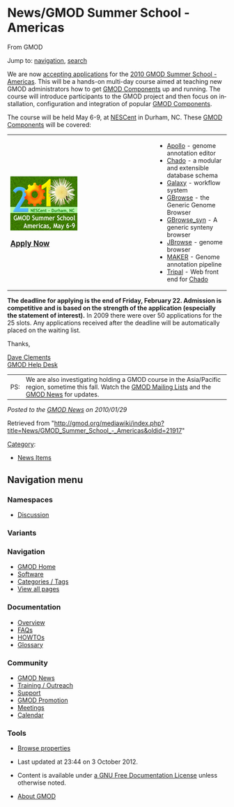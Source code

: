 <div id="mw-page-base" class="noprint">

</div>

<div id="mw-head-base" class="noprint">

</div>

<div id="content" class="mw-body" role="main">

<span id="top"></span>

<div id="mw-js-message" style="display:none;">

</div>



# <span dir="auto">News/GMOD Summer School - Americas</span>

<div id="bodyContent">

<div id="siteSub">

From GMOD

</div>

<div id="contentSub">

</div>

<div id="jump-to-nav" class="mw-jump">

Jump to: [navigation](#mw-navigation), [search](#p-search)

</div>

<div id="mw-content-text" class="mw-content-ltr" lang="en" dir="ltr">

We are now [accepting
applications](../2010_GMOD_Summer_School_-_Americas "2010 GMOD Summer School - Americas")
for the [2010 GMOD Summer School -
Americas](../2010_GMOD_Summer_School_-_Americas "2010 GMOD Summer School - Americas").
This will be a hands-on multi-day course aimed at teaching new GMOD
administrators how to get [GMOD
Components](../GMOD_Components "GMOD Components") up and running. The
course will introduce participants to the GMOD project and then focus on
installation, configuration and integration of popular [GMOD
Components](../GMOD_Components "GMOD Components").

The course will be held May 6-9, at
<a href="http://nescent.org" class="external text"
rel="nofollow">NESCent</a> in Durham, NC. These [GMOD
Components](../GMOD_Components "GMOD Components") will be covered:

<table>
<colgroup>
<col style="width: 33%" />
<col style="width: 33%" />
<col style="width: 33%" />
</colgroup>
<tbody>
<tr class="odd">
<td><div class="center">
<div class="floatnone">
<a href="../2010_GMOD_Summer_School_-_Americas"
title="GMOD Summer School"><img
src="../../mediawiki/images/0/0b/2010SummerSchoolAmericas170.png"
width="170" height="124" alt="GMOD Summer School" /></a>
</div>
</div>
<br />
&#10;<div style="font-size:120%">
<strong><a href="../2010_GMOD_Summer_School_-_Americas"
title="2010 GMOD Summer School - Americas">Apply Now</a></strong>
</div></td>
<td>  </td>
<td><ul>
<li><a href="../Apollo.1" title="Apollo">Apollo</a> - genome annotation
editor</li>
<li><a href="../Chado" class="mw-redirect" title="Chado">Chado</a> - a
modular and extensible database schema</li>
<li><a href="../Galaxy.1" title="Galaxy">Galaxy</a> - workflow
system</li>
<li><a href="../GBrowse.1" title="GBrowse">GBrowse</a> - the Generic
Genome Browser</li>
<li><a href="../GBrowse_syn.1" title="GBrowse syn">GBrowse_syn</a> - A
generic synteny browser</li>
<li><a href="../JBrowse.1" title="JBrowse">JBrowse</a> - genome
browser</li>
<li><a href="../MAKER.1" title="MAKER">MAKER</a> - Genome annotation
pipeline</li>
<li><a href="../Tripal.1" title="Tripal">Tripal</a> - Web front end for
<a href="../Chado" class="mw-redirect" title="Chado">Chado</a></li>
</ul></td>
</tr>
</tbody>
</table>

**The deadline for applying is the end of Friday, February 22. Admission
is competitive and is based on the strength of the application
(especially the statement of interest).** In 2009 there were over 50
applications for the 25 slots. Any applications received after the
deadline will be automatically placed on the waiting list.

Thanks,

[Dave Clements](../User%3AClements "User%3AClements")  
[GMOD Help Desk](../GMOD_Help_Desk "GMOD Help Desk")

|  |  |
|----|----|
| PS: | We are also investigating holding a GMOD course in the Asia/Pacific region, sometime this fall. Watch the [GMOD Mailing Lists](../GMOD_Mailing_Lists "GMOD Mailing Lists") and the [GMOD News](../GMOD_News "GMOD News") for updates. |

  

<div class="newsfooter">

*Posted to the [GMOD News](../GMOD_News "GMOD News") on 2010/01/29*

</div>

</div>

<div class="printfooter">

Retrieved from
"<http://gmod.org/mediawiki/index.php?title=News/GMOD_Summer_School_-_Americas&oldid=21917>"

</div>

<div id="catlinks" class="catlinks">

<div id="mw-normal-catlinks" class="mw-normal-catlinks">

[Category](../Special%3ACategories "Special%3ACategories"):

- [News Items](../Category%3ANews_Items "Category%3ANews Items")

</div>

</div>

<div class="visualClear">

</div>

</div>

</div>

<div id="mw-navigation">

## Navigation menu

<div id="mw-head">



<div id="left-navigation">

<div id="p-namespaces" class="vectorTabs" role="navigation"
aria-labelledby="p-namespaces-label">

### Namespaces


- <span id="ca-talk"><a
  href="http://gmod.org/mediawiki/index.php?title=Talk:News/GMOD_Summer_School_-_Americas&amp;action=edit&amp;redlink=1"
  accesskey="t"
  title="Discussion about the content page [t]">Discussion</a></span>

</div>

<div id="p-variants" class="vectorMenu emptyPortlet" role="navigation"
aria-labelledby="p-variants-label">

### 

### Variants[](#)

<div class="menu">

</div>

</div>

</div>





</div>

</div>

</div>

<div id="mw-panel">

<div id="p-logo" role="banner">

<a href="../Main_Page"
style="background-image: url(../../images/GMOD-cogs.png);"
title="Visit the main page"></a>

</div>

<div id="p-Navigation" class="portal" role="navigation"
aria-labelledby="p-Navigation-label">

### Navigation

<div class="body">

- <span id="n-GMOD-Home">[GMOD Home](../Main_Page)</span>
- <span id="n-Software">[Software](../GMOD_Components)</span>
- <span id="n-Categories-.2F-Tags">[Categories /
  Tags](../Categories)</span>
- <span id="n-View-all-pages">[View all
  pages](../Special:AllPages)</span>

</div>

</div>

<div id="p-Documentation" class="portal" role="navigation"
aria-labelledby="p-Documentation-label">

### Documentation

<div class="body">

- <span id="n-Overview">[Overview](../Overview)</span>
- <span id="n-FAQs">[FAQs](../Category%3AFAQ)</span>
- <span id="n-HOWTOs">[HOWTOs](../Category%3AHOWTO)</span>
- <span id="n-Glossary">[Glossary](../Glossary)</span>

</div>

</div>

<div id="p-Community" class="portal" role="navigation"
aria-labelledby="p-Community-label">

### Community

<div class="body">

- <span id="n-GMOD-News">[GMOD News](../GMOD_News)</span>
- <span id="n-Training-.2F-Outreach">[Training /
  Outreach](../Training_and_Outreach)</span>
- <span id="n-Support">[Support](../Support)</span>
- <span id="n-GMOD-Promotion">[GMOD Promotion](../GMOD_Promotion)</span>
- <span id="n-Meetings">[Meetings](../Meetings)</span>
- <span id="n-Calendar">[Calendar](../Calendar)</span>

</div>

</div>

<div id="p-tb" class="portal" role="navigation"
aria-labelledby="p-tb-label">

### Tools

<div class="body">


- <span id="t-smwbrowselink"><a href="../Special%3ABrowse/News-2FGMOD_Summer_School_-2D_Americas"
  rel="smw-browse">Browse properties</a></span>


</div>

</div>

</div>

</div>

<div id="footer" role="contentinfo">

- <span id="footer-info-lastmod">Last updated at 23:44 on 3 October
  2012.</span>
<!-- - <span id="footer-info-viewcount">7,363 page views.</span> -->
- <span id="footer-info-copyright">Content is available under
  <a href="http://www.gnu.org/licenses/fdl-1.3.html" class="external"
  rel="nofollow">a GNU Free Documentation License</a> unless otherwise
  noted.</span>

<!-- -->

- <span id="footer-places-about">[About
  GMOD](../GMOD%3AAbout "GMOD%3AAbout")</span>

<!-- -->






</div>

